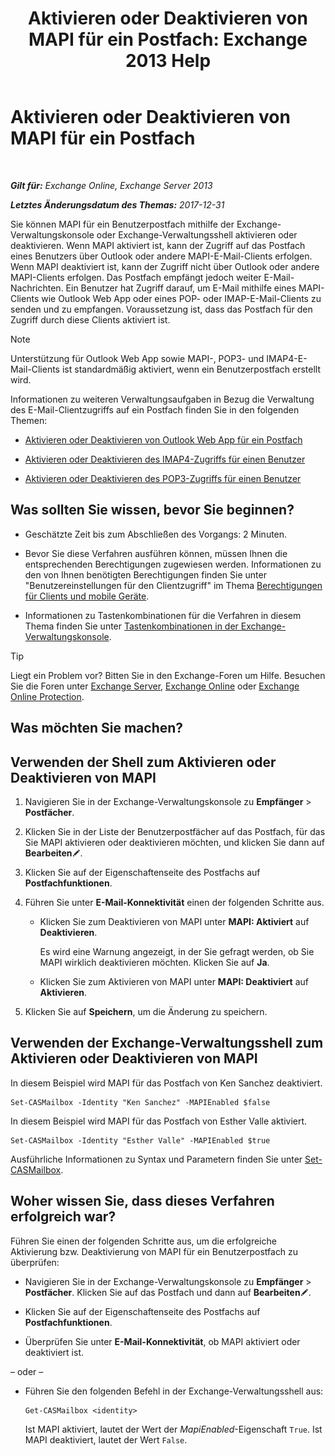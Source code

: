 ﻿---
title: 'Aktivieren oder Deaktivieren von MAPI für ein Postfach: Exchange 2013 Help'
TOCTitle: Aktivieren oder Deaktivieren von MAPI für ein Postfach
ms:assetid: c2c6718c-a2c0-4ed2-b4ed-364c3cb1f592
ms:mtpsurl: https://technet.microsoft.com/de-de/library/Bb124497(v=EXCHG.150)
ms:contentKeyID: 50554922
ms.date: 04/24/2018
mtps_version: v=EXCHG.150
ms.translationtype: HT
---

# Aktivieren oder Deaktivieren von MAPI für ein Postfach

 

_**Gilt für:** Exchange Online, Exchange Server 2013_

_**Letztes Änderungsdatum des Themas:** 2017-12-31_

Sie können MAPI für ein Benutzerpostfach mithilfe der Exchange-Verwaltungskonsole oder Exchange-Verwaltungsshell aktivieren oder deaktivieren. Wenn MAPI aktiviert ist, kann der Zugriff auf das Postfach eines Benutzers über Outlook oder andere MAPI-E-Mail-Clients erfolgen. Wenn MAPI deaktiviert ist, kann der Zugriff nicht über Outlook oder andere MAPI-Clients erfolgen. Das Postfach empfängt jedoch weiter E-Mail-Nachrichten. Ein Benutzer hat Zugriff darauf, um E-Mail mithilfe eines MAPI-Clients wie Outlook Web App oder eines POP- oder IMAP-E-Mail-Clients zu senden und zu empfangen. Voraussetzung ist, dass das Postfach für den Zugriff durch diese Clients aktiviert ist.


> [!NOTE]
> Unterstützung für Outlook Web App sowie MAPI-, POP3- und IMAP4-E-Mail-Clients ist standardmäßig aktiviert, wenn ein Benutzerpostfach erstellt wird.



Informationen zu weiteren Verwaltungsaufgaben in Bezug die Verwaltung des E-Mail-Clientzugriffs auf ein Postfach finden Sie in den folgenden Themen:

  - [Aktivieren oder Deaktivieren von Outlook Web App für ein Postfach](enable-or-disable-outlook-web-app-for-a-mailbox-exchange-2013-help.md)

  - [Aktivieren oder Deaktivieren des IMAP4-Zugriffs für einen Benutzer](enable-or-disable-imap4-access-for-a-user-exchange-2013-help.md)

  - [Aktivieren oder Deaktivieren des POP3-Zugriffs für einen Benutzer](enable-or-disable-pop3-access-for-a-user-exchange-2013-help.md)

## Was sollten Sie wissen, bevor Sie beginnen?

  - Geschätzte Zeit bis zum Abschließen des Vorgangs: 2 Minuten.

  - Bevor Sie diese Verfahren ausführen können, müssen Ihnen die entsprechenden Berechtigungen zugewiesen werden. Informationen zu den von Ihnen benötigten Berechtigungen finden Sie unter "Benutzereinstellungen für den Clientzugriff" im Thema [Berechtigungen für Clients und mobile Geräte](clients-and-mobile-devices-permissions-exchange-2013-help.md).

  - Informationen zu Tastenkombinationen für die Verfahren in diesem Thema finden Sie unter [Tastenkombinationen in der Exchange-Verwaltungskonsole](keyboard-shortcuts-in-the-exchange-admin-center-exchange-online-protection-help.md).


> [!TIP]
> Liegt ein Problem vor? Bitten Sie in den Exchange-Foren um Hilfe. Besuchen Sie die Foren unter <A href="https://go.microsoft.com/fwlink/p/?linkid=60612">Exchange Server</A>, <A href="https://go.microsoft.com/fwlink/p/?linkid=267542">Exchange Online</A> oder <A href="https://go.microsoft.com/fwlink/p/?linkid=285351">Exchange Online Protection</A>.



## Was möchten Sie machen?

## Verwenden der Shell zum Aktivieren oder Deaktivieren von MAPI

1.  Navigieren Sie in der Exchange-Verwaltungskonsole zu **Empfänger** \> **Postfächer**.

2.  Klicken Sie in der Liste der Benutzerpostfächer auf das Postfach, für das Sie MAPI aktivieren oder deaktivieren möchten, und klicken Sie dann auf **Bearbeiten**![Bearbeitungssymbol](images/Bb124582.6f53ccb2-1f13-4c02-bea0-30690e6ea71d(EXCHG.150).gif "Bearbeitungssymbol").

3.  Klicken Sie auf der Eigenschaftenseite des Postfachs auf **Postfachfunktionen**.

4.  Führen Sie unter **E-Mail-Konnektivität** einen der folgenden Schritte aus.
    
      - Klicken Sie zum Deaktivieren von MAPI unter **MAPI: Aktiviert** auf **Deaktivieren**.
        
        Es wird eine Warnung angezeigt, in der Sie gefragt werden, ob Sie MAPI wirklich deaktivieren möchten. Klicken Sie auf **Ja**.
    
      - Klicken Sie zum Aktivieren von MAPI unter **MAPI: Deaktiviert** auf **Aktivieren**.

5.  Klicken Sie auf **Speichern**, um die Änderung zu speichern.

## Verwenden der Exchange-Verwaltungsshell zum Aktivieren oder Deaktivieren von MAPI

In diesem Beispiel wird MAPI für das Postfach von Ken Sanchez deaktiviert.

    Set-CASMailbox -Identity "Ken Sanchez" -MAPIEnabled $false

In diesem Beispiel wird MAPI für das Postfach von Esther Valle aktiviert.

    Set-CASMailbox -Identity "Esther Valle" -MAPIEnabled $true

Ausführliche Informationen zu Syntax und Parametern finden Sie unter [Set-CASMailbox](https://technet.microsoft.com/de-de/library/bb125264\(v=exchg.150\)).

## Woher wissen Sie, dass dieses Verfahren erfolgreich war?

Führen Sie einen der folgenden Schritte aus, um die erfolgreiche Aktivierung bzw. Deaktivierung von MAPI für ein Benutzerpostfach zu überprüfen:

  - Navigieren Sie in der Exchange-Verwaltungskonsole zu **Empfänger** \> **Postfächer**. Klicken Sie auf das Postfach und dann auf **Bearbeiten**![Bearbeitungssymbol](images/Bb124582.6f53ccb2-1f13-4c02-bea0-30690e6ea71d(EXCHG.150).gif "Bearbeitungssymbol").

  - Klicken Sie auf der Eigenschaftenseite des Postfachs auf **Postfachfunktionen**.

  - Überprüfen Sie unter **E-Mail-Konnektivität**, ob MAPI aktiviert oder deaktiviert ist.

– oder –

  - Führen Sie den folgenden Befehl in der Exchange-Verwaltungsshell aus:
    
        Get-CASMailbox <identity>
    
    Ist MAPI aktiviert, lautet der Wert der *MapiEnabled*-Eigenschaft `True`. Ist MAPI deaktiviert, lautet der Wert `False`.


